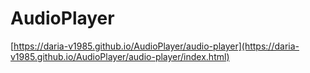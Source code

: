 # AudioPlayer

[https://daria-v1985.github.io/AudioPlayer/audio-player](https://daria-v1985.github.io/AudioPlayer/audio-player/index.html)